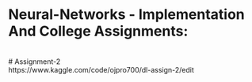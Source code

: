 # Neural-Networks - Implementation And College Assignments:
</br>
# Assignment-2
<br/>
https://www.kaggle.com/code/ojpro700/dl-assign-2/edit

